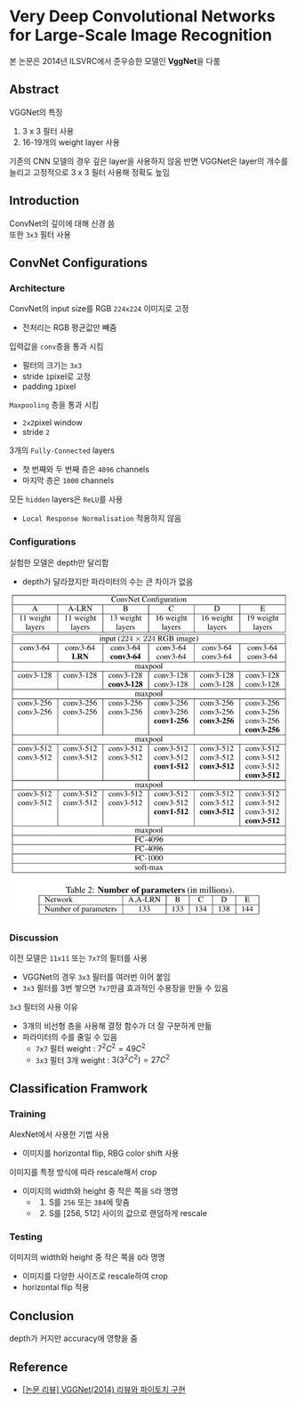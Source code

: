 # Very Deep Convolutional Networks for Large-Scale Image Recognition
본 논문은 2014년 ILSVRC에서 준우승한 모델인 **VggNet**을 다룸

## Abstract
VGGNet의 특징
1. 3 x 3 필터 사용
2. 16-19개의 weight layer 사용

기존의 CNN 모델의 경우 깊은 layer을 사용하지 않음
반면 VGGNet은 layer의 개수를 늘리고 고정적으로 3 x 3 필터 사용해 정확도 높임

## Introduction
ConvNet의 깊이에 대해 신경 씀  
또한 `3x3` 필터 사용

## ConvNet Configurations
### Architecture
ConvNet의 input size를 RGB `224x224` 이미지로 고정
- 전처리는 RGB 평균값만 빼줌 

입력값을 `conv`층을 통과 시킴
- 필터의 크기는 `3x3`
- stride `1`pixel로 고정
- padding `1`pixel

`Maxpooling` 층을 통과 시킴
- `2x2`pixel window
- stride `2`

3개의 `Fully-Connected` layers
- 첫 번째와 두 번째 층은 `4096` channels
- 마지막 층은 `1000` channels

모든 `hidden` layers은 `ReLU`를 사용
- `Local Response Normalisation` 적용하지 않음

### Configurations
실험한 모델은 depth만 달리함
- depth가 달라졌지만 파라미터의 수는 큰 차이가 없음

<img src='image/VggNet_Architecture.png'>

### Discussion
이전 모델은 `11x11` 또는 `7x7`의 필터를 사용
- VGGNet의 경우 `3x3` 필터를 여러번 이어 붙임
- `3x3` 필터를 3번 쌓으면 `7x7`만큼 효과적인 수용장을 만들 수 있음

`3x3` 필터의 사용 이유
- 3개의 비선형 층을 사용해 결정 함수가 더 잘 구분하게 만듦
- 파라미터의 수를 줄일 수 있음
    - `7x7` 필터 weight : $7^2C^2 = 49C^2$ 
    - `3x3` 필터 3개 weight : $3(3^2C^2) = 27C^2$ 

## Classification Framwork
### Training
AlexNet에서 사용한 기법 사용
- 이미지를 horizontal flip, RBG color shift 사용

이미지를 특정 방식에 따라 rescale해서 crop
- 이미지의 width와 height 중 작은 쪽을 `S`라 명명
    - 1. S를 `256` 또는 `384`에 맞춤
    - 2. S를 [256, 512] 사이의 값으로 랜덤하게 rescale

### Testing
이미지의 width와 height 중 작은 쪽을 `Q`라 명명
- 이미지를 다양한 사이즈로 rescale하여 crop
- horizontal flip 적용

## Conclusion
depth가 커지만 accuracy에 영향을 줌

## Reference
- [[논문 리뷰] VGGNet(2014) 리뷰와 파이토치 구현](https://deep-learning-study.tistory.com/398)